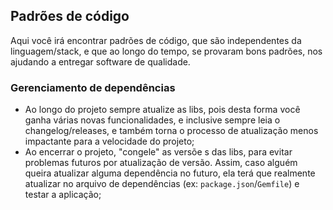 ## Padrões de código

Aqui você irá encontrar padrões de código, que são independentes da linguagem/stack, e que ao longo do tempo, se provaram bons padrões, nos ajudando a entregar software de qualidade.

### Gerenciamento de dependências

* Ao longo do projeto sempre atualize as libs, pois desta forma você ganha várias novas funcionalidades, e inclusive sempre leia o changelog/releases, e também torna o processo de atualização menos impactante para a velocidade do projeto;
* Ao encerrar o projeto, "congele" as versõe s das libs, para evitar problemas futuros por atualização de versão. Assim, caso alguém queira atualizar alguma dependência no futuro, ela terá que realmente atualizar no arquivo de dependências (ex: `package.json`/`Gemfile`) e testar a aplicação;

